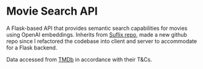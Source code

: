 # Movie Search API

A Flask-based API that provides semantic search capabilities for movies using OpenAI embeddings.
Inherits from [Suflix repo](https://github.com/VedantKh/suflix), made a new github repo since I refactored the codebase into client and server to accommodate for a Flask backend.

Data accessed from [TMDb](https://www.themoviedb.org/) in accordance with their T&Cs.